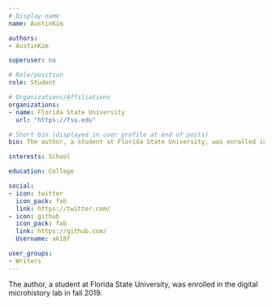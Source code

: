 ```yaml
---
# Display name
name: AustinKim

authors:
- AustinKim

superuser: no

# Role/position
role: Student

# Organizations/Affiliations
organizations:
- name: Florida State University
  url: "https://fsu.edu"

# Short bio (displayed in user profile at end of posts)
bio: The author, a student at Florida State University, was enrolled in the digital microhistory lab in fall 2019.

interests: School

education: College

social:
- icon: twitter
  icon_pack: fab
  link: https://twitter.com/
- icon: github
  icon_pack: fab
  link: https://github.com/
  Username: ak18f

user_groups:
- Writers
---
```

The author, a student at Florida State University, was enrolled in the digital microhistory lab in fall 2019.


